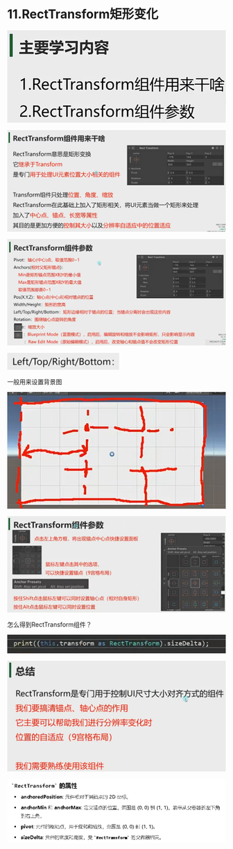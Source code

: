 # 11.RectTransform矩形变化

![d0b79411de8dafdfa656927f424e70df.png](image/d0b79411de8dafdfa656927f424e70df.png)

![3b52de1c4743fe83935931e39d1710cc.png](image/3b52de1c4743fe83935931e39d1710cc.png)

![1cca358ca596ea251c969b0799f40e64.png](image/1cca358ca596ea251c969b0799f40e64.png)

![8143f367a1979bd45515ebfd10dab22d.png](image/8143f367a1979bd45515ebfd10dab22d.png)

一般用来设置背景图

![a241b2c8a1f07e85e22a0bdd93714551.png](image/a241b2c8a1f07e85e22a0bdd93714551.png)

![f53e5adef7c0813cbb95d67ead072dc9.png](image/f53e5adef7c0813cbb95d67ead072dc9.png)

怎么得到RectTransform组件？

![6b6b0f04060363f47319cc8cbc8fe071.png](image/6b6b0f04060363f47319cc8cbc8fe071.png)

![487377add8f29c8d987968637b81b2ca.png](image/487377add8f29c8d987968637b81b2ca.png)

![47869f90051737ed7a2c54d39d13a6de.png](image/47869f90051737ed7a2c54d39d13a6de.png)
